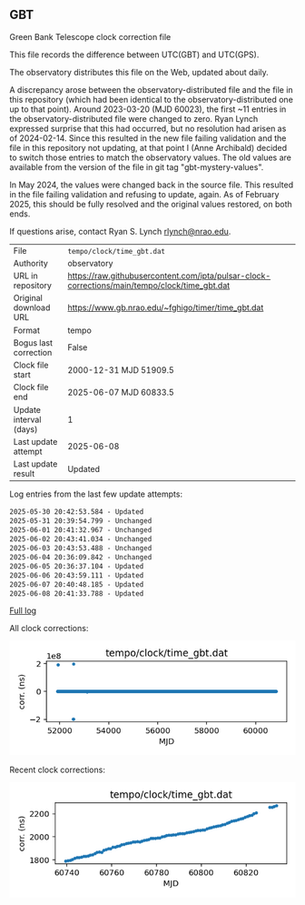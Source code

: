 
## GBT

Green Bank Telescope clock correction file

This file records the difference between UTC(GBT) and UTC(GPS).

The observatory distributes this file on the Web, updated about daily.

A discrepancy arose between the observatory-distributed file and the
file in this repository (which had been identical to the 
observatory-distributed one up to that point). Around 
2023-03-20 (MJD 60023), the first ~11 entries in the 
observatory-distributed file were changed to zero.
Ryan Lynch expressed surprise that this had occurred, but no
resolution had arisen as of 2024-02-14. Since this resulted in
the new file failing validation and the file in this repository
not updating, at that point I (Anne Archibald) decided to
switch those entries to match the observatory values. The old values
are available from the version of the file in git tag 
"gbt-mystery-values".

In May 2024, the values were changed back in the source file.
This resulted in the file failing validation and refusing to update,
again. As of February 2025, this should be fully resolved and the
original values restored, on both ends.

If questions arise, contact Ryan S. Lynch <rlynch@nrao.edu>.

|     |     |
|:--- |:--- |
| File | `tempo/clock/time_gbt.dat` |
| Authority | observatory |
| URL in repository | <https://raw.githubusercontent.com/ipta/pulsar-clock-corrections/main/tempo/clock/time_gbt.dat> |
| Original download URL | <https://www.gb.nrao.edu/~fghigo/timer/time_gbt.dat> |
| Format | tempo |
| Bogus last correction | False |
| Clock file start | 2000-12-31 MJD 51909.5 |
| Clock file end | 2025-06-07 MJD 60833.5 |
| Update interval (days) | 1 |
| Last update attempt | 2025-06-08 |
| Last update result | Updated |

Log entries from the last few update attempts:
```
2025-05-30 20:42:53.584 - Updated
2025-05-31 20:39:54.799 - Unchanged
2025-06-01 20:41:32.967 - Unchanged
2025-06-02 20:43:41.034 - Unchanged
2025-06-03 20:43:53.488 - Unchanged
2025-06-04 20:36:09.842 - Unchanged
2025-06-05 20:36:37.104 - Updated
2025-06-06 20:43:59.111 - Updated
2025-06-07 20:40:48.185 - Updated
2025-06-08 20:41:33.788 - Updated
```
[Full log](https://raw.githubusercontent.com/ipta/pulsar-clock-corrections/main/log/tempo/clock/time_gbt.dat.log)


All clock corrections:

![plot of all clock corrections](time_gbt.dat.png "All corrections")

Recent clock corrections:

![plot of recent clock corrections](time_gbt.dat.short.png "Recent corrections")

